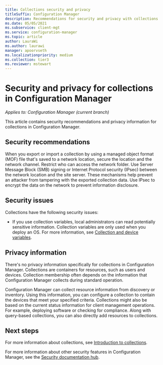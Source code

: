 ```yaml
---
title: Collections security and privacy
titleSuffix: Configuration Manager
description: Recommendations for security and privacy with collections in Configuration Manager.
ms.date: 05/05/2021
ms.subservice: client-mgt
ms.service: configuration-manager
ms.topic: article
author: LauraWi
ms.author: laurawi
manager: apoorvseth
ms.localizationpriority: medium
ms.collection: tier3
ms.reviewer: mstewart
---
```


# Security and privacy for collections in Configuration Manager

*Applies to: Configuration Manager (current branch)*

This article contains security recommendations and privacy information for collections in Configuration Manager.

## Security recommendations

When you export or import a collection by using a managed object format (MOF) file that's saved to a network location, secure the location and the network channel. Restrict who can access the network folder. Use Server Message Block (SMB) signing or Internet Protocol security (IPsec) between the network location and the site server. These mechanisms help prevent an attacker from tampering with the exported collection data. Use IPsec to encrypt the data on the network to prevent information disclosure.

## Security issues

Collections have the following security issues:

- If you use collection variables, local administrators can read potentially sensitive information. Collection variables are only used when you deploy an OS. For more information, see [Collection and device variables](../../../../osd/understand/using-task-sequence-variables.md#bkmk_set-coll-var).

## Privacy information

There's no privacy information specifically for collections in Configuration Manager. Collections are containers for resources, such as users and devices. Collection membership often depends on the information that Configuration Manager collects during standard operation.

Configuration Manager can collect resource information from discovery or inventory. Using this information, you can configure a collection to contain the devices that meet your specified criteria. Collections might also be based on the current status information for client management operations.  For example, deploying software or checking for compliance. Along with query-based collections, you can also directly add resources to collections.

## Next steps

For more information about collections, see [Introduction to collections](introduction-to-collections.md).

For more information about other security features in Configuration Manager, see the [Security documentation hub](../../../../security/index.yml).
